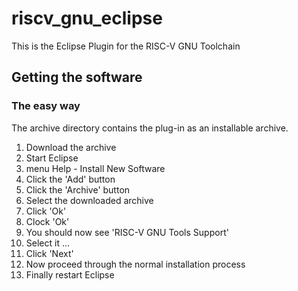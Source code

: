 # riscv_gnu_eclipse

This is the Eclipse Plugin for the RISC-V GNU Toolchain

## Getting the software
### The easy way
The archive directory contains the plug-in as an installable archive.

1. Download the archive
2. Start Eclipse
3. menu Help - Install New Software
4. Click the 'Add' button
5. Click the 'Archive' button
6. Select the downloaded archive
7. Click 'Ok'
8. Clock 'Ok'
9. You should now see 'RISC-V GNU Tools Support'
10. Select it ...
11. Click 'Next'
12. Now proceed through the normal installation process
13. Finally restart Eclipse

